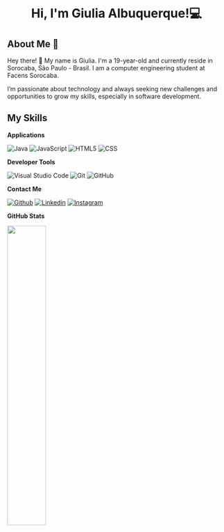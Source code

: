 <h1 align="center">Hi, I'm Giulia Albuquerque!💻</h1>

## About Me :wave:

Hey there! 💜 My name is Giulia. I'm a 19-year-old and currently reside in Sorocaba, São Paulo - Brasil. I am a computer engineering student at Facens Sorocaba.

I’m passionate about technology and always seeking new challenges and opportunities to grow my skills, especially in software development.

 ## My Skills

 **Applications**
 
![Java](https://img.shields.io/badge/-Java-333333?style=flat&logo=java&logoColor=white)
![JavaScript](https://img.shields.io/badge/-JavaScript-333333?style=flat&logo=javascript)
![HTML5](https://img.shields.io/badge/-HTML5-333333?style=flat&logo=HTML5)
![CSS](https://img.shields.io/badge/-CSS-333333?style=flat&logo=CSS3&logoColor=1572B6)


**Developer Tools**

![Visual Studio Code](https://img.shields.io/badge/-Visual%20Studio%20Code-333333?style=flat&logo=visual-studio-code&logoColor=007ACC)
![Git](https://img.shields.io/badge/-Git-333333?style=flat&logo=git)
![GitHub](https://img.shields.io/badge/-GitHub-333333?style=flat&logo=github)

**Contact Me**

[![Github](https://img.shields.io/badge/-Github-333?style=flat&logo=Github&logoColor=white)](https://github.com/giualbuq)
[![Linkedin](https://img.shields.io/badge/-LinkedIn-blue?style=flat&logo=Linkedin&logoColor=white)](https://www.linkedin.com/in/giulia-fernanda-albuquerque-da-silva-39024026a/)
[![Instagram](https://img.shields.io/badge/-Instagram-c13584?style=flat&labelColor=c13584&logo=instagram&logoColor=white)](https://www.instagram.com/giiuliaff/)

**GitHub Stats**

<div>
  <a href = "https://github.com/giualbuq">
    <img width="42%" src="https://github-readme-stats.vercel.app/api?username=giualbuq&show_icons=true&theme=dark&include_all_commits=true&count_private=true">
</div>

